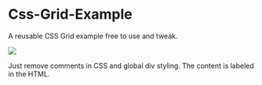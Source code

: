 # Css-Grid-Example
<p>A reusable CSS Grid example free to use and tweak.</p>
<img src="https://s3-us-west-2.amazonaws.com/s.cdpn.io/429997/cssgrid.png">
<p>Just remove comments in CSS and global div styling. The content is labeled in the HTML.</p>
